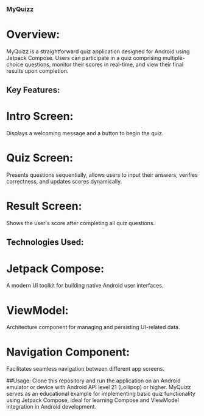 ### MyQuizz
# Overview:
MyQuizz is a straightforward quiz application designed for Android using Jetpack Compose. Users can participate in a quiz comprising multiple-choice questions, monitor their scores in real-time, and view their final results upon completion.

## Key Features:

# Intro Screen: 
Displays a welcoming message and a button to begin the quiz.
# Quiz Screen: 
Presents questions sequentially, allows users to input their answers, verifies correctness, and updates scores dynamically.
# Result Screen: 
Shows the user's score after completing all quiz questions.


## Technologies Used:

# Jetpack Compose: 
A modern UI toolkit for building native Android user interfaces.
# ViewModel: 
Architecture component for managing and persisting UI-related data.
# Navigation Component: 
Facilitates seamless navigation between different app screens.

##Usage:
Clone this repository and run the application on an Android emulator or device with Android API level 21 (Lollipop) or higher. MyQuizz serves as an educational example for implementing basic quiz functionality using Jetpack Compose, ideal for learning Compose and ViewModel integration in Android development.

